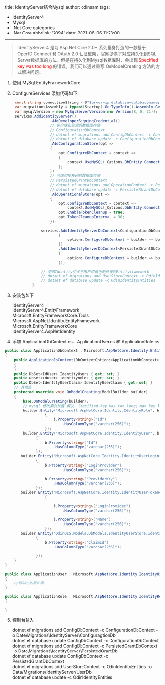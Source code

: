 title: IdentityServer结合Mysql
author: odinsam
tags:
  - IdentityServer4
  - Mysql
  - .Net Core
categories:
  - .Net Core
abbrlink: '7094'
date: 2021-06-06 11:23:00
---
> IdentityServer4 是为 Asp.Net Core 2.0+ 系列量身打造的一款基于 OpenID Connect 和 OAuth 2.0 认证框架，官网提供了对应持久化到SQL Server数据库的方法。但是在持久化到Mysql数据库时，会出现 <font color="red">Specified key was too long</font> 的错误。我们可以通过重写 OnModelCreating 方法的方式解决问题。

<!-- more -->

1. 使用 MySql.EntityFrameworkCore

2. ConfigureServices 添加代码如下:

   ```csharp
    const string connectionString = @"Server=ip;database=databasename;uid=userid;pwd=password;";
    var migrationsAssembly = typeof(Startup).GetTypeInfo().Assembly.GetName().Name;
    var mysqlVersion = new MySqlServerVersion(new Version(8, 0, 21));
    services.AddIdentityServer()
                    .AddDeveloperSigningCredential()
                    // 客户端和资源的数据库存储
                    // ConfigurationDbContext
                    // dotnet ef migrations add ConfigDbContext -c ConfigurationDbContext -o Data/Migrations/IdentityServer/ConfiguragtionDb
                    // dotnet ef database update -c ConfigurationDbContext
                    .AddConfigurationStore(opt =>
                    {
                        opt.ConfigureDbContext = context =>
                        {
                            context.UseMySQL(_Options.DbEntity.ConnectionString, sql => sql.MigrationsAssembly(migrationsAssembly));
                        };
                    })
                    // 令牌和授权码的数据库存储
                    // PersistedGrantDbContext
                    // dotnet ef migrations add OperationContext -c PersistedGrantDbContext  -o Data/Migrations/IdentityServer/OperationDb
                    // dotnet ef database update -c PersistedGrantDbContext
                    .AddOperationalStore(opt =>
                    {
                        opt.ConfigureDbContext = context =>
                            context.UseMySQL(_Options.DbEntity.ConnectionString, sql => sql.MigrationsAssembly(migrationsAssembly));
                        opt.EnableTokenCleanup = true;
                        opt.TokenCleanupInterval = 30;
                    });

                services.AddIdentityServerDbContext<ConfigurationDbContext>(options =>
                        {
                            options.ConfigureDbContext = builder => builder.UseMySQL(_Options.DbEntity.ConnectionString, db => db.MigrationsAssembly(migrationsAssembly));
                        })
                        .AddIdentityServerDbContext<PersistedGrantDbContext>(options =>
                        {
                            options.ConfigureDbContext = builder => builder.UseMySQL(_Options.DbEntity.ConnectionString, db => db.MigrationsAssembly(migrationsAssembly));
                        });

                // 更改Identity中关于用户和角色的处理到Entityframework
                // dotnet ef migrations add UserStoreContext -c OdinIdentityEntities -o Data/Migrations/IdentityServer/UserDb
                // dotnet ef database update -c OdinIdentityEntities
            }
   ```

3. 安装包如下

   IdentityServer4<br />
   IdentityServer4.EntityFramework<br />
   Microsoft.EntityFrameworkCore.Tools<br />
   Microsoft.AspNet.Identity.EntityFramework<br />
   Microsoft.EntityFrameworkCore<br />
   IdentityServer4.AspNetIdentity<br />

4. 添加 ApplicationDbContext.cs、ApplicationUser.cs 和 ApplicationRole.cs

```csharp
public class ApplicationDbContext : Microsoft.AspNetCore.Identity.EntityFrameworkCore.IdentityDbContext<ApplicationUser, ApplicationRole, Guid>
{
    public ApplicationDbContext(DbContextOptions<ApplicationDbContext> options) : base(options)
    {
    }
    public DbSet<IdUser> IdentityUsers { get; set; }
    public DbSet<IdUser> IdentityRoles { get; set; }
    public DbSet<IdentityUserClaim> IdentityUserClaim { get; set; }
    // 其他表
    protected override void OnModelCreating(ModelBuilder builder)
    {
        base.OnModelCreating(builder);
        // mysql 修改索引长度 解决  Specified key was too long; max key length is 3072 bytes
        builder.Entity("Microsoft.AspNetCore.Identity.IdentityRole", b =>
                  {
                      b.Property<string>("Id")
                          .HasColumnType("varchar(256)");
                  });
       	builder.Entity("Microsoft.AspNetCore.Identity.IdentityUser", b =>
              {
                  b.Property<string>("Id")
                      .HasColumnType("varchar(256)");
              });
       builder.Entity("Microsoft.AspNetCore.Identity.IdentityUserLogin<string>", b =>
              {
                  b.Property<string>("LoginProvider")
                          .HasColumnType("varchar(256)");

                  b.Property<string>("ProviderKey")
                      .HasColumnType("varchar(256)");
              });
       builder.Entity("Microsoft.AspNetCore.Identity.IdentityUserToken<string>", b =>
                  {

                      b.Property<string>("LoginProvider")
                          .HasColumnType("varchar(256)");

                      b.Property<string>("Name")
                          .HasColumnType("varchar(256)");
                  });
       builder.Entity("OdinOIS.Models.DbModels.IdentityUserStore.IdentityUserClaim", b =>
              {
                  b.Property<string>("ClaimId")
                      .HasColumnType("varchar(256)");

              });
    }
}
```

```csharp
public class ApplicationUser : Microsoft.AspNetCore.Identity.IdentityUser<Guid>
{
    //可以在这里扩展
}
```

```csharp
public class ApplicationRole : Microsoft.AspNetCore.Identity.IdentityRole<Guid>
{

}
```

5. 控制台输入

   dotnet ef migrations add ConfigDbContext -c ConfigurationDbContext -o Date\Migrations\IdentityServer\ConfiguragtionDb<br />
   dotnet ef database update ConfigDbContext -c ConfigurationDbContext<br />
   dotnet ef migrations add ConfigDbContext -c PersistedGrantDbContext -o Date\Migrations\IdentityServer\PersistedGrantDb<br />
   dotnet ef database update ConfigDbContext -c PersistedGrantDbContext<br />
   dotnet ef migrations add UserStoreContext -c OdinIdentityEntities -o Data/Migrations/IdentityServer/UserDb<br />
   dotnet ef database update -c OdinIdentityEntities